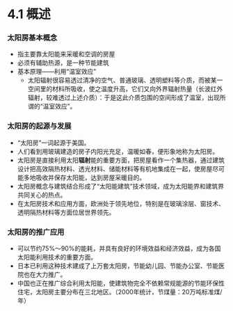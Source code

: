 # 4.1 概述

### 太阳房基本概念

* 指主要靠太阳能来采暖和空调的房屋
* 必须有辅助热源，是一种节能建筑
* 基本原理——利用“温室效应”
  * 太阳辐射很容易透过清净的空气、普通玻璃、透明塑料等介质，而被某一空间里的材料所吸收，使之温度升高，它们又向外界辐射热量（长波红外辐射，较难透过上述介质）：于是这此介质包围的空间形成了温室，出现所谓的“温室效应”。

### 太阳房的起源与发展

* “太阳房”一词起源于美国。
* 人们看到用玻璃建造的房子内阳光充足，温暖如春，便形象地称为太阳房。
* 太阳房是直接利用太阳**辐射**能的重要方面，把房屋看作一个集热器，通过建筑设计把高效隔热材料、透光材料、储能材料等有机地集成在一起，使房屋尽可能多地吸收并保存太阳能，达到房屋采暖目的。
* 太阳房概念与建筑结合形成了“太阳能建筑”技术领域，成为太阳能界和建筑界共同关心的热点。
* 在太阳房技术和应用方面，欧洲处于领先地位，特别是在玻璃涂层、窗技术、透明隔热材料等方面位居世界领先。

### 太阳房的推广应用

* 可以节约75%～90%的能耗，并具有良好的环境效益和经济效益，成为各国太阳能利用技术的重要方面。
* 日本已利用这种技术建成了上万套太阳房，节能幼儿园、节能办公室、节能医院也在大力推广。
* 中国也正在推广综合利用太阳能，使建筑物完全不依赖常规能源的节能环保性住宅，太阳房主要分布在三北地区。（2000年统计，节煤量：20万吨标准煤/年）